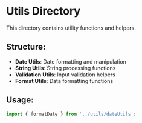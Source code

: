 # Utils Directory

This directory contains utility functions and helpers.

## Structure:
- **Date Utils**: Date formatting and manipulation
- **String Utils**: String processing functions
- **Validation Utils**: Input validation helpers
- **Format Utils**: Data formatting functions

## Usage:
```javascript
import { formatDate } from '../utils/dateUtils';
```